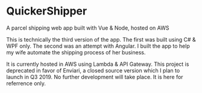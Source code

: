 # QuickerShipper
A parcel shipping web app built with Vue &amp; Node, hosted on AWS

This is technically the third version of the app. The first was built using C# & WPF only. The second was an attempt with Angular. I built the app to help my wife automate the shipping process of her business.

It is currently hosted in AWS using Lambda & API Gateway. This project is deprecated in favor of Enviari, a closed source version which I plan to launch in Q3 2019. No further development will take place. It is here for referrence only.
